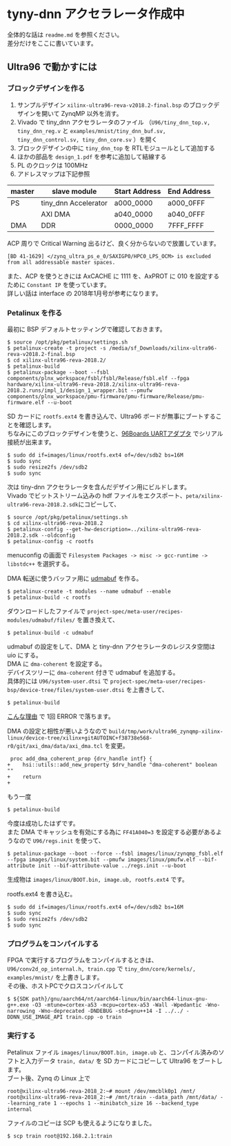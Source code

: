 # tyny-dnn アクセラレータ作成中

全体的な話は ```readme.md``` を参照ください。  
差分だけをここに書いています。

## Ultra96 で動かすには

### ブロックデザインを作る

1. サンプルデザイン ```xilinx-ultra96-reva-v2018.2-final.bsp``` のブロックデザインを開いて ZynqMP 以外を消す。
2. Vivado で tiny_dnn アクセラレータのファイル （```U96/tiny_dnn_top.v, tiny_dnn_reg.v``` と ```examples/mnist/tiny_dnn_buf.sv, tiny_dnn_control.sv, tiny_dnn_core.sv``` ）を開く
3. ブロックデザインの中に ```tiny_dnn_top``` を RTLモジュールとして追加する
4. ほかの部品を ```design_1.pdf``` を参考に追加して結線する
5. PL のクロックは 100MHz
6. アドレスマップは下記参照

| master | slave module         | Start Address | End Address |
| ------ | -------------------- | ------------- | ----------- |
| PS     | tiny_dnn Accelerator | a000_0000     | a000_0FFF   |
|        | AXI DMA              | a040_0000     | a040_0FFF   |
| DMA    | DDR                  | 0000_0000     | 7FFF_FFFF   |

ACP 周りで Critical Warning 出るけど、良く分からないので放置しています。

```
[BD 41-1629] </zynq_ultra_ps_e_0/SAXIGP0/HPC0_LPS_OCM> is excluded from all addressable master spaces.
```

また、ACP を使うときには AxCACHE に 1111 を、AxPROT に 010 を設定するために ```Constant IP``` を使っています。  
詳しい話は interface の 2018年1月号が参考になります。

### Petalinux を作る

最初に BSP デフォルトセッティングで確認しておきます。

```
$ source /opt/pkg/petalinux/settings.sh
$ petalinux-create -t project -s /media/sf_Downloads/xilinx-ultra96-reva-v2018.2-final.bsp 
$ cd xilinx-ultra96-reva-2018.2/
$ petalinux-build
$ petalinux-package --boot --fsbl components/plnx_workspace/fsbl/fsbl/Release/fsbl.elf --fpga hardware/xilinx-ultra96-reva-2018.2/xilinx-ultra96-reva-2018.2.runs/impl_1/design_1_wrapper.bit --pmufw components/plnx_workspace/pmu-firmware/pmu-firmware/Release/pmu-firmware.elf --u-boot
```

SD カードに ```rootfs.ext4``` を書き込んで、Ultra96 ボードが無事にブートすることを確認します。  
ちなみにこのブロックデザインを使うと、[96Boards UARTアダプタ](https://www.amazon.co.jp/gp/product/B01HPND0QA/ref=oh_aui_detailpage_o02_s00?ie=UTF8&psc=1) でシリアル接続が出来ます。

```
$ sudo dd if=images/linux/rootfs.ext4 of=/dev/sdb2 bs=16M
$ sudo sync
$ sudo resize2fs /dev/sdb2
$ sudo sync
```

次は tiny-dnn アクセラレータを含んだデザイン用にビルドします。  
Vivado でビットストリーム込みの hdf ファイルをエクスポート、```peta/xilinx-ultra96-reva-2018.2.sdk```にコピーして、

```
$ source /opt/pkg/petalinux/settings.sh
$ cd xilinx-ultra96-reva-2018.2
$ petalinux-config --get-hw-description=../xilinx-ultra96-reva-2018.2.sdk --oldconfig
$ petalinux-config -c rootfs
```

menuconfig の画面で ```Filesystem Packages -> misc -> gcc-runtime -> libstdc++``` を選択する。

DMA 転送に使うバッファ用に [udmabuf](https://github.com/ikwzm/udmabuf/blob/master/Readme.ja.md) を作る。

```petalinux-create -t modules --name mymodule --enable
$ petalinux-create -t modules --name udmabuf --enable
$ petalinux-build -c rootfs
```

ダウンロードしたファイルで ```project-spec/meta-user/recipes-modules/udmabuf/files/``` を置き換えて、

```
$ petalinux-build -c udmabuf
```

udmabuf の設定をして、DMA と tiny-dnn アクセラレータのレジスタ空間は uio にする。  
DMA に ```dma-coherent``` を設定する。  
デバイスツリーに ```dma-coherent``` 付きで udmabuf を追加する。  
具体的には ```U96/system-user.dtsi``` で ```project-spec/meta-user/recipes-bsp/device-tree/files/system-user.dtsi``` を上書きして、

```
$ petalinux-build
```

[こんな理由](https://forums.xilinx.com/t5/Embedded-Linux/Error-in-add-dma-coherent-prop-cannot-generate-device-tree/td-p/811337) で 1回 ERROR で落ちます。

DMA の設定と相性が悪いようなので ```build/tmp/work/ultra96_zynqmp-xilinx-linux/device-tree/xilinx+gitAUTOINC+f38738e568-r0/git/axi_dma/data/axi_dma.tcl``` を変更。

```
 proc add_dma_coherent_prop {drv_handle intf} {
+    hsi::utils::add_new_property $drv_handle "dma-coherent" boolean ""
+    return
+
```

もう一度

```
$ petalinux-build
```

今度は成功したはずです。  
また DMA でキャッシュを有効にする為に ```FF41A040=3``` を設定する必要があるようなので ```U96/regs.init``` を使って、

```
$ petalinux-package --boot --force --fsbl images/linux/zynqmp_fsbl.elf --fpga images/linux/system.bit --pmufw images/linux/pmufw.elf --bif-attribute init --bif-attribute-value ../regs.init --u-boot
```

生成物は ```images/linux/BOOT.bin, image.ub, rootfs.ext4``` です。

rootfs.ext4 を書き込む。

```
$ sudo dd if=images/linux/rootfs.ext4 of=/dev/sdb2 bs=16M
$ sudo sync
$ sudo resize2fs /dev/sdb2
$ sudo sync
```

### プログラムをコンパイルする

FPGA で実行するプログラムをコンパイルするときは、```U96/conv2d_op_internal.h, train.cpp``` で ```tiny_dnn/core/kernels/, examples/mnist/``` を上書きします。    
その後、ホストPCでクロスコンパイルして

```
$ ${SDK path}/gnu/aarch64/nt/aarch64-linux/bin/aarch64-linux-gnu-g++.exe -O3 -mtune=cortex-a53 -mcpu=cortex-a53 -Wall -Wpedantic -Wno-narrowing -Wno-deprecated -DNDEBUG -std=gnu++14 -I ../../ -DDNN_USE_IMAGE_API train.cpp -o train
```

### 実行する

Petalinux ファイル ```images/linux/BOOT.bin, image.ub``` と、コンパイル済みのソフトと入力データ ```train, data/``` を SD カードにコピーして Ultra96 をブートします。  
ブート後、Zynq の Linux 上で

```
root@xilinx-ultra96-reva-2018_2:~# mount /dev/mmcblk0p1 /mnt/
root@xilinx-ultra96-reva-2018_2:~# /mnt/train --data_path /mnt/data/ --learning_rate 1 --epochs 1 --minibatch_size 16 --backend_type internal
```

ファイルのコピーは SCP も使えるようになりました。

```
$ scp train root@192.168.2.1:train
```

